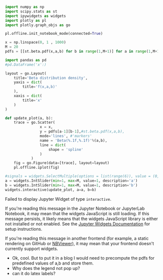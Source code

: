 

```python
import numpy as np
import scipy.stats as st
import ipywidgets as widgets
import plotly as pl
import plotly.graph_objs as go

pl.offline.init_notebook_mode(connected=True)
```


<script>requirejs.config({paths: { 'plotly': ['https://cdn.plot.ly/plotly-latest.min']},});if(!window.Plotly) {{require(['plotly'],function(plotly) {window.Plotly=plotly;});}}</script>



```python
x = np.linspace(0, 1 , 1000)
M = 20
pdfs = [[st.beta.pdf(x,a,b) for b in range(1,M+1)] for a in range(1,M+1)]
```


```python
import pandas as pd
#pd.DataFrame('x':)
```


```python
layout = go.Layout(
    title='Beta distribution density',
    yaxis = dict(
        title='f(x,a,b)'
    ),
    xaxis = dict(
        title='x'
    )
)

def update_plot(a, b):
    trace = go.Scatter(
                x = x,
                y = pdfs[a-1][b-1],#st.beta.pdf(x,a,b),
                mode='lines', #'markers'
                name = 'Beta(%.1f,%.1f)'%(a,b),
                line = dict(
                    shape = 'spline'
                )
            )
    fig = go.Figure(data=[trace], layout=layout)
    pl.offline.iplot(fig)

#signals = widgets.SelectMultiple(options = list(range(6)), value = (0,), description = 'Bessel order')
a = widgets.IntSlider(min=1, max=M, value=1, description='a')
b = widgets.IntSlider(min=1, max=M, value=1, description='b')
widgets.interactive(update_plot, a=a, b=b)
```


<p>Failed to display Jupyter Widget of type <code>interactive</code>.</p>
<p>
  If you're reading this message in the Jupyter Notebook or JupyterLab Notebook, it may mean
  that the widgets JavaScript is still loading. If this message persists, it
  likely means that the widgets JavaScript library is either not installed or
  not enabled. See the <a href="https://ipywidgets.readthedocs.io/en/stable/user_install.html">Jupyter
  Widgets Documentation</a> for setup instructions.
</p>
<p>
  If you're reading this message in another frontend (for example, a static
  rendering on GitHub or <a href="https://nbviewer.jupyter.org/">NBViewer</a>),
  it may mean that your frontend doesn't currently support widgets.
</p>



* Ok, cool. But to put it in a blog I would need to precompute the pdfs for predefined values of a,b and store them.
* Why does the legend not pop up?
* can it do latex labels?
